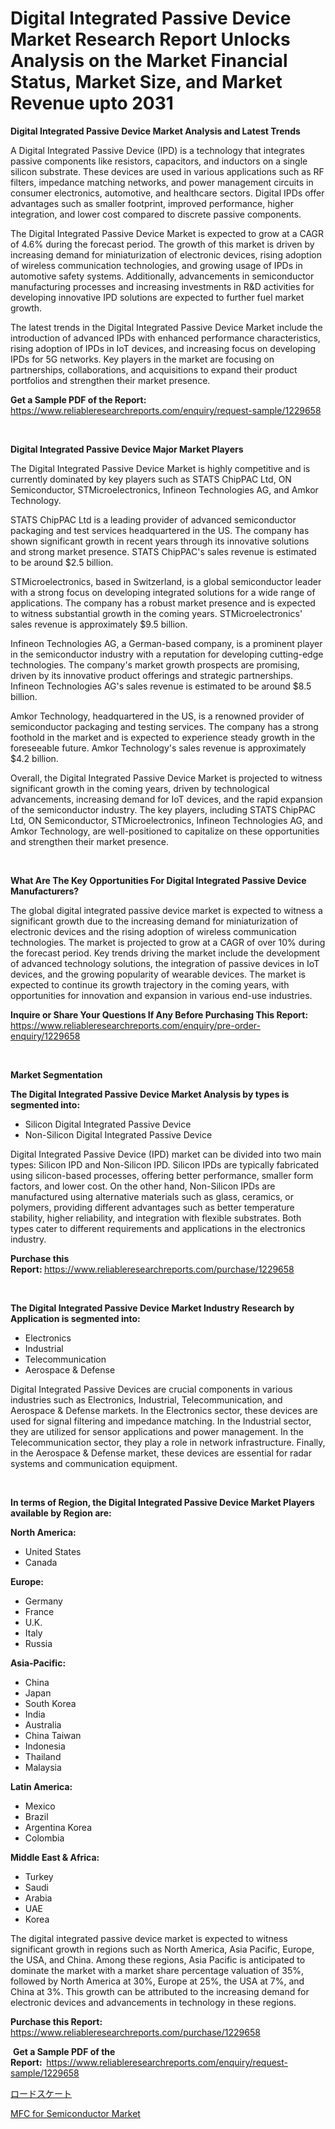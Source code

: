 <p><h1>Digital Integrated Passive Device Market Research Report Unlocks Analysis on the Market Financial Status, Market Size, and Market Revenue upto 2031</h1></p><p><strong>Digital Integrated Passive Device Market Analysis and Latest Trends</strong></p>
<p><p>A Digital Integrated Passive Device (IPD) is a technology that integrates passive components like resistors, capacitors, and inductors on a single silicon substrate. These devices are used in various applications such as RF filters, impedance matching networks, and power management circuits in consumer electronics, automotive, and healthcare sectors. Digital IPDs offer advantages such as smaller footprint, improved performance, higher integration, and lower cost compared to discrete passive components.</p><p>The Digital Integrated Passive Device Market is expected to grow at a CAGR of 4.6% during the forecast period. The growth of this market is driven by increasing demand for miniaturization of electronic devices, rising adoption of wireless communication technologies, and growing usage of IPDs in automotive safety systems. Additionally, advancements in semiconductor manufacturing processes and increasing investments in R&D activities for developing innovative IPD solutions are expected to further fuel market growth.</p><p>The latest trends in the Digital Integrated Passive Device Market include the introduction of advanced IPDs with enhanced performance characteristics, rising adoption of IPDs in IoT devices, and increasing focus on developing IPDs for 5G networks. Key players in the market are focusing on partnerships, collaborations, and acquisitions to expand their product portfolios and strengthen their market presence.</p></p>
<p><strong>Get a Sample PDF of the Report:&nbsp;</strong> <a href="https://www.reliableresearchreports.com/enquiry/request-sample/1229658">https://www.reliableresearchreports.com/enquiry/request-sample/1229658</a></p>
<p>&nbsp;</p>
<p><strong>Digital Integrated Passive Device Major Market Players</strong></p>
<p><p>The Digital Integrated Passive Device Market is highly competitive and is currently dominated by key players such as STATS ChipPAC Ltd, ON Semiconductor, STMicroelectronics, Infineon Technologies AG, and Amkor Technology. </p><p>STATS ChipPAC Ltd is a leading provider of advanced semiconductor packaging and test services headquartered in the US. The company has shown significant growth in recent years through its innovative solutions and strong market presence. STATS ChipPAC's sales revenue is estimated to be around $2.5 billion.</p><p>STMicroelectronics, based in Switzerland, is a global semiconductor leader with a strong focus on developing integrated solutions for a wide range of applications. The company has a robust market presence and is expected to witness substantial growth in the coming years. STMicroelectronics' sales revenue is approximately $9.5 billion.</p><p>Infineon Technologies AG, a German-based company, is a prominent player in the semiconductor industry with a reputation for developing cutting-edge technologies. The company's market growth prospects are promising, driven by its innovative product offerings and strategic partnerships. Infineon Technologies AG's sales revenue is estimated to be around $8.5 billion.</p><p>Amkor Technology, headquartered in the US, is a renowned provider of semiconductor packaging and testing services. The company has a strong foothold in the market and is expected to experience steady growth in the foreseeable future. Amkor Technology's sales revenue is approximately $4.2 billion.</p><p>Overall, the Digital Integrated Passive Device Market is projected to witness significant growth in the coming years, driven by technological advancements, increasing demand for IoT devices, and the rapid expansion of the semiconductor industry. The key players, including STATS ChipPAC Ltd, ON Semiconductor, STMicroelectronics, Infineon Technologies AG, and Amkor Technology, are well-positioned to capitalize on these opportunities and strengthen their market presence.</p></p>
<p>&nbsp;</p>
<p><strong>What Are The Key Opportunities For Digital Integrated Passive Device Manufacturers?</strong></p>
<p><p>The global digital integrated passive device market is expected to witness a significant growth due to the increasing demand for miniaturization of electronic devices and the rising adoption of wireless communication technologies. The market is projected to grow at a CAGR of over 10% during the forecast period. Key trends driving the market include the development of advanced technology solutions, the integration of passive devices in IoT devices, and the growing popularity of wearable devices. The market is expected to continue its growth trajectory in the coming years, with opportunities for innovation and expansion in various end-use industries.</p></p>
<p><strong>Inquire or Share Your Questions If Any Before Purchasing This Report:</strong> <a href="https://www.reliableresearchreports.com/enquiry/pre-order-enquiry/1229658">https://www.reliableresearchreports.com/enquiry/pre-order-enquiry/1229658</a></p>
<p>&nbsp;</p>
<p><strong>Market Segmentation</strong></p>
<p><strong>The Digital Integrated Passive Device Market Analysis by types is segmented into:</strong></p>
<p><ul><li>Silicon Digital Integrated Passive Device</li><li>Non-Silicon Digital Integrated Passive Device</li></ul></p>
<p><p>Digital Integrated Passive Device (IPD) market can be divided into two main types: Silicon IPD and Non-Silicon IPD. Silicon IPDs are typically fabricated using silicon-based processes, offering better performance, smaller form factors, and lower cost. On the other hand, Non-Silicon IPDs are manufactured using alternative materials such as glass, ceramics, or polymers, providing different advantages such as better temperature stability, higher reliability, and integration with flexible substrates. Both types cater to different requirements and applications in the electronics industry.</p></p>
<p><strong>Purchase this Report:&nbsp;</strong><a href="https://www.reliableresearchreports.com/purchase/1229658">https://www.reliableresearchreports.com/purchase/1229658</a></p>
<p>&nbsp;</p>
<p><strong>The Digital Integrated Passive Device Market Industry Research by Application is segmented into:</strong></p>
<p><ul><li>Electronics</li><li>Industrial</li><li>Telecommunication</li><li>Aerospace & Defense</li></ul></p>
<p><p>Digital Integrated Passive Devices are crucial components in various industries such as Electronics, Industrial, Telecommunication, and Aerospace & Defense markets. In the Electronics sector, these devices are used for signal filtering and impedance matching. In the Industrial sector, they are utilized for sensor applications and power management. In the Telecommunication sector, they play a role in network infrastructure. Finally, in the Aerospace & Defense market, these devices are essential for radar systems and communication equipment.</p></p>
<p>&nbsp;</p>
<p><strong>In terms of Region, the Digital Integrated Passive Device Market Players available by Region are:</strong></p>
<p>
    <p> <strong> North America: </strong>
        <ul>
            <li>United States</li>
            <li>Canada</li>
        </ul>
        </p> 
    <p> <strong> Europe: </strong>
        <ul>
            <li>Germany</li>
            <li>France</li>
            <li>U.K.</li>
            <li>Italy</li>
            <li>Russia</li>
        </ul>
        </p> 
    <p> <strong> Asia-Pacific: </strong>
        <ul>
            <li>China</li>
            <li>Japan</li>
            <li>South Korea</li>
            <li>India</li>
            <li>Australia</li>
            <li>China Taiwan</li>
            <li>Indonesia</li>
            <li>Thailand</li>
            <li>Malaysia</li>
        </ul>
        </p> 
    <p> <strong> Latin America: </strong>
        <ul>
            <li>Mexico</li>
            <li>Brazil</li>
            <li>Argentina Korea</li>
            <li>Colombia</li>
        </ul>
        </p> 
    <p> <strong> Middle East & Africa: </strong>
        <ul>
            <li>Turkey</li>
            <li>Saudi</li>
            <li>Arabia</li>
            <li>UAE</li>
            <li>Korea</li>
        </ul>
    </p>
    </p>
<p><p>The digital integrated passive device market is expected to witness significant growth in regions such as North America, Asia Pacific, Europe, the USA, and China. Among these regions, Asia Pacific is anticipated to dominate the market with a market share percentage valuation of 35%, followed by North America at 30%, Europe at 25%, the USA at 7%, and China at 3%. This growth can be attributed to the increasing demand for electronic devices and advancements in technology in these regions.</p></p>
<p><strong>Purchase this Report: </strong><a href="https://www.reliableresearchreports.com/purchase/1229658">https://www.reliableresearchreports.com/purchase/1229658</a></p>
<p>&nbsp;<strong>Get a Sample PDF of the Report:&nbsp;&nbsp;</strong><a href="https://www.reliableresearchreports.com/enquiry/request-sample/1229658">https://www.reliableresearchreports.com/enquiry/request-sample/1229658</a></p>
<p><strong></strong></p>
<p><p><a href="https://github.com/vhemk0794148/Market-Research-Report-List-1/blob/main/832021413307.md">ロードスケート</a></p><p><a href="https://github.com/sofayahoo2023/Market-Research-Report-List-3/blob/main/mfc-for-semiconductor-market.md">MFC for Semiconductor Market</a></p></p>